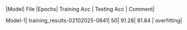 |Model| File |Epochs| Training Acc | Testing Acc | Comment|

Model-1| training_results-02102025-0841| 50| 91.28| 81.84 | overfitting|
